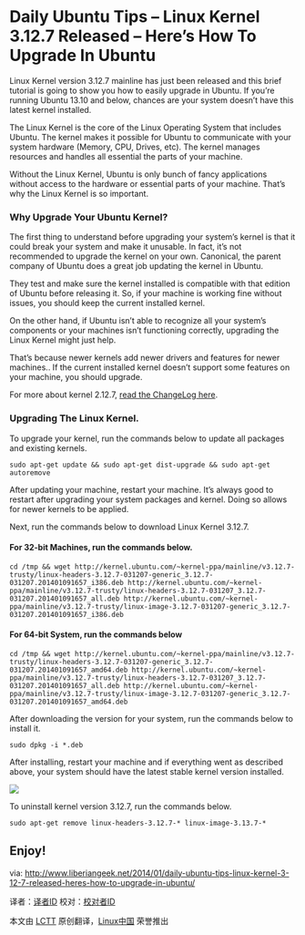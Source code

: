 Daily Ubuntu Tips – Linux Kernel 3.12.7 Released – Here’s How To Upgrade In Ubuntu
================================================================================
Linux Kernel version 3.12.7 mainline has just been released and this brief tutorial is going to show you how to easily upgrade in Ubuntu. If you’re running Ubuntu 13.10 and below, chances are your system doesn’t have this latest kernel installed.

The Linux Kernel is the core of the Linux Operating System that includes Ubuntu. The kernel makes it possible for Ubuntu to communicate with your system hardware (Memory, CPU, Drives, etc). The kernel manages resources and handles all essential the parts of your machine.

Without the Linux Kernel, Ubuntu is only bunch of fancy applications without access to the hardware or essential parts of your machine. That’s why the Linux Kernel is so important.

### Why Upgrade Your Ubuntu Kernel? ###

The first thing to understand before upgrading your system’s kernel is that it could break your system and make it unusable. In fact, it’s not recommended to upgrade the kernel on your own. Canonical, the parent company of Ubuntu does a great job updating the kernel in Ubuntu.

They test and make sure the kernel installed is compatible with that edition of Ubuntu before releasing it. So, if your machine is working fine without issues, you should keep the current installed kernel.

On the other hand, if Ubuntu isn’t able to recognize all your system’s components or your machines isn’t functioning correctly, upgrading the Linux Kernel might just help.

That’s because newer kernels add newer drivers and features for newer machines.. If the current installed kernel doesn’t support some features on your machine, you should upgrade.

For more about kernel 2.12.7, [read the ChangeLog here][1].

### Upgrading The Linux Kernel. ###

To upgrade your kernel, run the commands below to update all packages and existing kernels. 

    sudo apt-get update && sudo apt-get dist-upgrade && sudo apt-get autoremove

After updating your machine, restart your machine. It’s always good to restart after upgrading your system packages and kernel. Doing so allows for newer kernels to be applied.

Next, run the commands below to download Linux Kernel 3.12.7. 

#### For 32-bit Machines, run the commands below. ####

    cd /tmp && wget http://kernel.ubuntu.com/~kernel-ppa/mainline/v3.12.7-trusty/linux-headers-3.12.7-031207-generic_3.12.7-031207.201401091657_i386.deb http://kernel.ubuntu.com/~kernel-ppa/mainline/v3.12.7-trusty/linux-headers-3.12.7-031207_3.12.7-031207.201401091657_all.deb http://kernel.ubuntu.com/~kernel-ppa/mainline/v3.12.7-trusty/linux-image-3.12.7-031207-generic_3.12.7-031207.201401091657_i386.deb

#### For 64-bit System, run the commands below ####

    cd /tmp && wget http://kernel.ubuntu.com/~kernel-ppa/mainline/v3.12.7-trusty/linux-headers-3.12.7-031207-generic_3.12.7-031207.201401091657_amd64.deb http://kernel.ubuntu.com/~kernel-ppa/mainline/v3.12.7-trusty/linux-headers-3.12.7-031207_3.12.7-031207.201401091657_all.deb http://kernel.ubuntu.com/~kernel-ppa/mainline/v3.12.7-trusty/linux-image-3.12.7-031207-generic_3.12.7-031207.201401091657_amd64.deb

After downloading the version for your system, run the commands below to install it.

    sudo dpkg -i *.deb

After installing, restart your machine and if everything went as described above, your system should have the latest stable kernel version installed.

![](http://www.liberiangeek.net/wp-content/uploads/2014/01/linuxkernel3127.jpg)

To uninstall kernel version 3.12.7, run the commands below.

    sudo apt-get remove linux-headers-3.12.7-* linux-image-3.13.7-*

Enjoy!
--------------------------------------------------------------------------------

via: http://www.liberiangeek.net/2014/01/daily-ubuntu-tips-linux-kernel-3-12-7-released-heres-how-to-upgrade-in-ubuntu/

译者：[译者ID](https://github.com/译者ID) 校对：[校对者ID](https://github.com/校对者ID)

本文由 [LCTT](https://github.com/LCTT/TranslateProject) 原创翻译，[Linux中国](http://linux.cn/) 荣誉推出

[1]:https://www.kernel.org/pub/linux/kernel/v3.x/ChangeLog-3.12.7